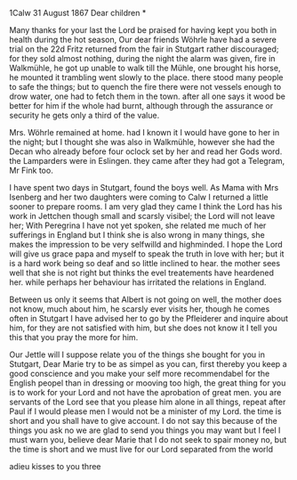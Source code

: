  1Calw 31 August 1867
Dear children <Marie>*

Many thanks for your last the Lord be praised for having kept you both in health during the hot season, Our dear friends Wöhrle have had a severe trial on the 22d Fritz returned from the fair in Stutgart rather discouraged; for they sold almost nothing, during the night the alarm was given, fire in Walkmühle, he got up unable to walk till the Mühle, one brought his horse, he mounted it trambling went slowly to the place. there stood many people to safe the things; but to quench the fire there were not vessels enough to drow water, one had to fetch them in the town. after all one says it wood be better for him if the whole had burnt, although through the assurance or security he gets only a third of the value.

Mrs. Wöhrle remained at home. had I known it I would have gone to her in the night; but I thought she was also in Walkmühle, however she had the Decan who already before four oclock set by her and read her Gods word. the Lamparders were in Eslingen. they came after they had got a Telegram, Mr Fink too.

I have spent two days in Stutgart, found the boys well. As Mama with Mrs Isenberg and her two daughters were coming to Calw I returned a little sooner to prepare rooms. I am very glad they came I think the Lord has his work in Jettchen though small and scarsly visibel; the Lord will not leave her; With Peregrina I have not yet spoken, she related me much of her sufferings in England but I think she is also wrong in many things, she makes the impression to be very selfwilld and highminded. I hope the Lord will give us grace papa and myself to speak the truth in love with her; but it is a hard work being so deaf and so little inclined to hear. the mother sees well that she is not right but thinks the evel treatements have heardened her. while perhaps her behaviour has irritated the relations in England.

Between us only it seems that Albert is not going on well, the mother does not know, much about him, he scarsly ever visits her, though he comes often in Stutgart I have advised her to go by the Pfleiderer and inquire about him, for they are not satisfied with him, but she does not know it I tell you this that you pray the more for him.

Our Jettle will I suppose relate you of the things she bought for you in Stutgart, Dear Marie try to be as simpel as you can, first thereby you keep a good conscience and you make your self more recommendabel for the English peopel than in dressing or mooving too high, the great thing for you is to work for your Lord and not have the aprobation of great men. you are servants of the Lord see that you please him alone in all things, repeat after Paul if I would please men I would not be a minister of my Lord. the time is short and you shall have to give account. I do not say this because of the things you ask no we are glad to send you things you may want but I feel I must warn you, believe dear Marie that I do not seek to spair money no, but the time is short and we must live for our Lord separated from the world

 adieu kisses to you three
